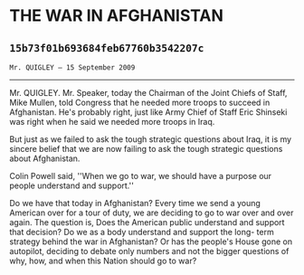 # THE WAR IN AFGHANISTAN
## `15b73f01b693684feb67760b3542207c`
`Mr. QUIGLEY — 15 September 2009`

---


Mr. QUIGLEY. Mr. Speaker, today the Chairman of the Joint Chiefs of 
Staff, Mike Mullen, told Congress that he needed more troops to succeed 
in Afghanistan. He's probably right, just like Army Chief of Staff Eric 
Shinseki was right when he said we needed more troops in Iraq.

But just as we failed to ask the tough strategic questions about 
Iraq, it is my sincere belief that we are now failing to ask the tough 
strategic questions about Afghanistan.

Colin Powell said, ''When we go to war, we should have a purpose our 
people understand and support.''

Do we have that today in Afghanistan? Every time we send a young 
American over for a tour of duty, we are deciding to go to war over and 
over again. The question is, Does the American public understand and 
support that decision? Do we as a body understand and support the long-
term strategy behind the war in Afghanistan? Or has the people's House 
gone on autopilot, deciding to debate only numbers and not the bigger 
questions of why, how, and when this Nation should go to war?
